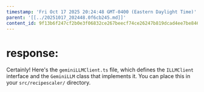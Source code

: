 ```yaml
---
timestamp: 'Fri Oct 17 2025 20:24:48 GMT-0400 (Eastern Daylight Time)'
parent: '[[../20251017_202448.0f6cb245.md]]'
content_id: 9f13b6f247cf2b0e3f06832ce267beecf74ce26247b819dcad4ee7be84630b1b
---
```


# response:

Certainly! Here's the `geminiLLMClient.ts` file, which defines the `ILLMClient` interface and the `GeminiLLM` class that implements it. You can place this in your `src/recipescaler/` directory.
